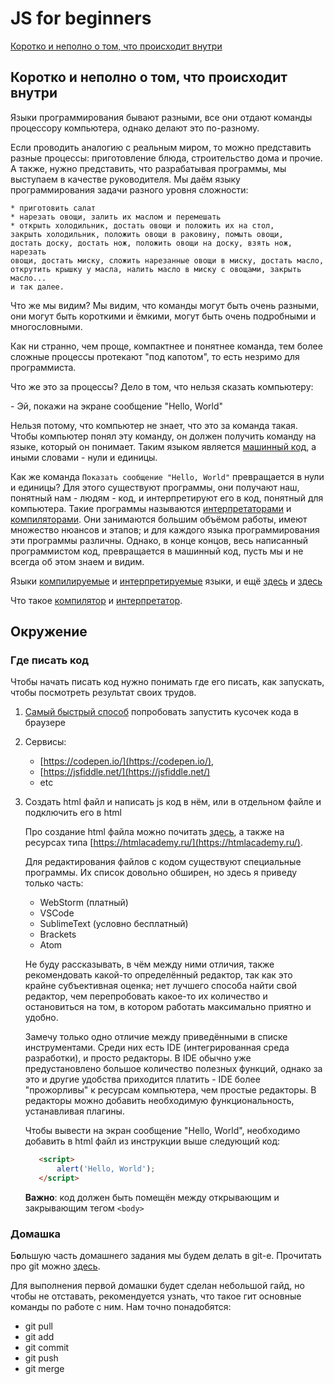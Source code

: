 # JS for beginners

[Коротко и неполно о том, что происходит внутри](#about-invisible-jobs)

## <a id="about-invisible-jobs">Коротко и неполно о том, что происходит внутри</a>

Языки программирования бывают разными, все они отдают команды процессору
компьютера, однако делают это по-разному.

Если проводить аналогию с реальным миром, то можно представить разные процессы:
приготовление блюда, строительство дома и прочие. А также, нужно представить,
что разрабатывая программы, мы выступаем в качестве руководителя. Мы даём языку 
программирования задачи разного уровня сложности:
 
    * приготовить салат
    * нарезать овощи, залить их маслом и перемешать
    * открыть холодильник, достать овощи и положить их на стол, 
    закрыть холодильник, положить овощи в раковину, помыть овощи,
    достать доску, достать нож, положить овощи на доску, взять нож, нарезать
    овощи, достать миску, сложить нарезанные овощи в миску, достать масло,
    открутить крышку у масла, налить масло в миску с овощами, закрыть масло...
    и так далее.
    
Что же мы видим? Мы видим, что команды могут быть очень разными, они могут быть
короткими и ёмкими, могут быть очень подробными и многословными.

Как ни странно, чем проще, компактнее и понятнее команда, тем более
сложные процессы протекают "под капотом", то есть незримо для программиста.

Что же это за процессы? Дело в том, что нельзя сказать компьютеру:

\- Эй, покажи на экране сообщение "Hello, World"

Нельзя потому, что компьютер не знает, что это за команда такая. Чтобы компьютер
понял эту команду, он должен получить команду на языке, который он понимает.
Таким языком является 
[машинный код](https://ru.wikipedia.org/wiki/%D0%9C%D0%B0%D1%88%D0%B8%D0%BD%D0%BD%D1%8B%D0%B9_%D0%BA%D0%BE%D0%B4),
а иными словами - нули и единицы.

Как же команда `Показать сообщение "Hello, World"` превращается в нули и единицы?
Для этого существуют программы, они получают наш, понятный нам - людям - код,
и интерпретируют его в код, понятный для компьютера. Такие программы называются
[интерпретаторами](https://ru.wikipedia.org/wiki/%D0%98%D0%BD%D1%82%D0%B5%D1%80%D0%BF%D1%80%D0%B5%D1%82%D0%B0%D1%82%D0%BE%D1%80)
и
[компиляторами](https://ru.wikipedia.org/wiki/%D0%9A%D0%BE%D0%BC%D0%BF%D0%B8%D0%BB%D1%8F%D1%82%D0%BE%D1%80). 
Они занимаются большим объёмом работы, имеют
множество нюансов и этапов; и для каждого языка программирования эти программы
различны. 
Однако, в конце концов, весь написанный программистом код, превращается в машинный
код, пусть мы и не всегда об этом знаем и видим.

Языки 
[компилируемые](https://ru.wikipedia.org/wiki/%D0%9A%D0%BE%D0%BC%D0%BF%D0%B8%D0%BB%D0%B8%D1%80%D1%83%D0%B5%D0%BC%D1%8B%D0%B9_%D1%8F%D0%B7%D1%8B%D0%BA_%D0%BF%D1%80%D0%BE%D0%B3%D1%80%D0%B0%D0%BC%D0%BC%D0%B8%D1%80%D0%BE%D0%B2%D0%B0%D0%BD%D0%B8%D1%8F) и 
[интерпретируемые](https://ru.wikipedia.org/wiki/%D0%98%D0%BD%D1%82%D0%B5%D1%80%D0%BF%D1%80%D0%B5%D1%82%D0%B8%D1%80%D1%83%D0%B5%D0%BC%D1%8B%D0%B9_%D1%8F%D0%B7%D1%8B%D0%BA_%D0%BF%D1%80%D0%BE%D0%B3%D1%80%D0%B0%D0%BC%D0%BC%D0%B8%D1%80%D0%BE%D0%B2%D0%B0%D0%BD%D0%B8%D1%8F) языки, и ещё 
[здесь](https://tproger.ru/translations/programming-concepts-compilation-vs-interpretation/)
и [здесь](http://itmentor.by/articles/kompiliruemye-i-interpretiruemye-yazyki-programmirovaniya)

Что такое [компилятор](https://ru.wikipedia.org/wiki/%D0%9A%D0%BE%D0%BC%D0%BF%D0%B8%D0%BB%D1%8F%D1%82%D0%BE%D1%80) и
[интерпретатор](https://ru.wikipedia.org/wiki/%D0%98%D0%BD%D1%82%D0%B5%D1%80%D0%BF%D1%80%D0%B5%D1%82%D0%B0%D1%82%D0%BE%D1%80).

## <a id="environment">Окружение</a>

### Где писать код
Чтобы начать писать код нужно понимать где его писать, как запускать, чтобы посмотреть
результат своих трудов.

1. [Самый быстрый способ](https://github.com/YuraKostin/mentor-room/tree/master/articles/introduction/how-to-begin-js-in-console)
 попробовать запустить кусочек кода в браузере 
 
2. Сервисы: 
     - [https://codepen.io/](https://codepen.io/),
     - [https://jsfiddle.net/](https://jsfiddle.net/)
     - etc
     
3. Создать html файл и написать js код в нём, или в отдельном файле и 
подключить его в html

    Про создание html файла можно почитать [здесь](https://github.com/YuraKostin/mentor-room/tree/master/articles/introduction/how-to-begin-with-html),
    а также на ресурсах типа [https://htmlacademy.ru/](https://htmlacademy.ru/).
    
    Для редактирования файлов с кодом существуют специальные программы.
    Их список довольно обширен, но здесь я приведу только часть:
    - WebStorm (платный)
    - VSCode
    - SublimeText (условно бесплатный)
    - Brackets
    - Atom
    
    Не буду рассказывать, в чём между ними отличия, также рекомендовать какой-то
    определённый редактор, так как это крайне субъективная оценка; нет лучшего
    способа найти свой редактор, чем перепробовать какое-то их количество и
    остановиться на том, в котором работать максимально приятно и удобно.
    
    Замечу только одно отличие между приведёнными в списке инструментами.
    Среди них есть IDE (интегрированная среда разработки), и просто редакторы.
    В IDE обычно уже предустановлено большое количество полезных функций,
    однако за это и другие удобства приходится платить - IDE более "прожорливы"
    к ресурсам компьютера, чем простые редакторы.
    В редакторы можно добавить необходимую функциональность, устанавливая
    плагины.
    
    Чтобы вывести на экран сообщение "Hello, World", необходимо добавить 
    в html файл из инструкции выше следующий код:
    ```html
       <script>
           alert('Hello, World');
       </script>
    ```
    
    **Важно**: код должен быть помещён между открывающим и закрывающим тегом
    `<body>` 

### Домашка
Б**о**льшую часть домашнего задания мы будем делать в git-е.
Прочитать про git можно [здесь](https://git-scm.com/book/ru/v2).

Для выполнения первой домашки будет сделан небольшой гайд, но чтобы не
отставать, рекомендуется узнать, что такое гит основные команды по работе с
ним.
Нам точно понадобятся:
- git pull
- git add
- git commit
- git push
- git merge
